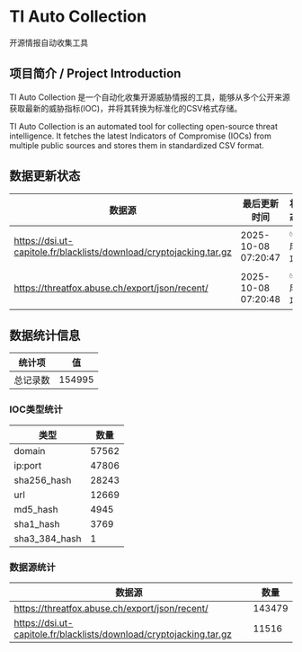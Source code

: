 # TI Auto Collection

 开源情报自动收集工具

## 项目简介 / Project Introduction

TI Auto Collection 是一个自动化收集开源威胁情报的工具，能够从多个公开来源获取最新的威胁指标(IOC)，并将其转换为标准化的CSV格式存储。

TI Auto Collection is an automated tool for collecting open-source threat intelligence. It fetches the latest Indicators of Compromise (IOCs) from multiple public sources and stores them in standardized CSV format.

## 数据更新状态

| 数据源 | 最后更新时间 | 状态 |
|--------|------------|------|
| https://dsi.ut-capitole.fr/blacklists/download/cryptojacking.tar.gz | 2025-10-08 07:20:47 | ✅ 成功 |
| https://threatfox.abuse.ch/export/json/recent/ | 2025-10-08 07:20:48 | ✅ 成功 |


































































































































































































## 数据统计信息

| 统计项 | 值 |
|--------|----|
| 总记录数 | 154995 |

### IOC类型统计

| 类型 | 数量 |
|------|------|
| domain | 57562 |
| ip:port | 47806 |
| sha256_hash | 28243 |
| url | 12669 |
| md5_hash | 4945 |
| sha1_hash | 3769 |
| sha3_384_hash | 1 |

### 数据源统计

| 数据源 | 数量 |
|--------|------|
| https://threatfox.abuse.ch/export/json/recent/ | 143479 |
| https://dsi.ut-capitole.fr/blacklists/download/cryptojacking.tar.gz | 11516 |

